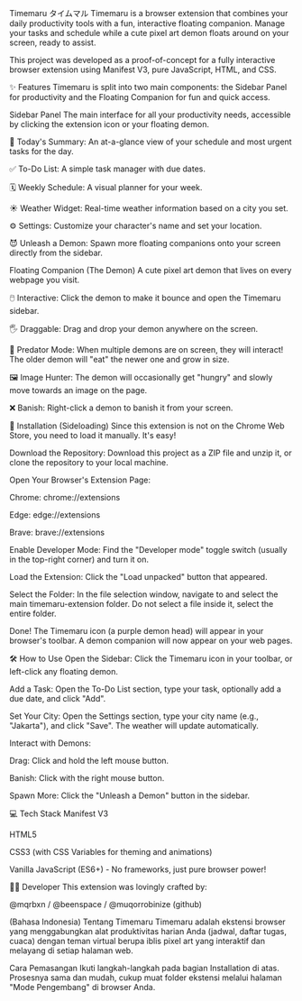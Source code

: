 Timemaru タイムマル
Timemaru is a browser extension that combines your daily productivity tools with a fun, interactive floating companion. Manage your tasks and schedule while a cute pixel art demon floats around on your screen, ready to assist.

This project was developed as a proof-of-concept for a fully interactive browser extension using Manifest V3, pure JavaScript, HTML, and CSS.

✨ Features
Timemaru is split into two main components: the Sidebar Panel for productivity and the Floating Companion for fun and quick access.

Sidebar Panel
The main interface for all your productivity needs, accessible by clicking the extension icon or your floating demon.

📅 Today's Summary: An at-a-glance view of your schedule and most urgent tasks for the day.

✅ To-Do List: A simple task manager with due dates.

🗓️ Weekly Schedule: A visual planner for your week.

☀️ Weather Widget: Real-time weather information based on a city you set.

⚙️ Settings: Customize your character's name and set your location.

😈 Unleash a Demon: Spawn more floating companions onto your screen directly from the sidebar.

Floating Companion (The Demon)
A cute pixel art demon that lives on every webpage you visit.

🖱️ Interactive: Click the demon to make it bounce and open the Timemaru sidebar.

🖐️ Draggable: Drag and drop your demon anywhere on the screen.

🍴 Predator Mode: When multiple demons are on screen, they will interact! The older demon will "eat" the newer one and grow in size.

🖼️ Image Hunter: The demon will occasionally get "hungry" and slowly move towards an image on the page.

❌ Banish: Right-click a demon to banish it from your screen.

🚀 Installation (Sideloading)
Since this extension is not on the Chrome Web Store, you need to load it manually. It's easy!

Download the Repository: Download this project as a ZIP file and unzip it, or clone the repository to your local machine.

Open Your Browser's Extension Page:

Chrome: chrome://extensions

Edge: edge://extensions

Brave: brave://extensions

Enable Developer Mode: Find the "Developer mode" toggle switch (usually in the top-right corner) and turn it on.

Load the Extension: Click the "Load unpacked" button that appeared.

Select the Folder: In the file selection window, navigate to and select the main timemaru-extension folder. Do not select a file inside it, select the entire folder.

Done! The Timemaru icon (a purple demon head) will appear in your browser's toolbar. A demon companion will now appear on your web pages.

🛠️ How to Use
Open the Sidebar: Click the Timemaru icon in your toolbar, or left-click any floating demon.

Add a Task: Open the To-Do List section, type your task, optionally add a due date, and click "Add".

Set Your City: Open the Settings section, type your city name (e.g., "Jakarta"), and click "Save". The weather will update automatically.

Interact with Demons:

Drag: Click and hold the left mouse button.

Banish: Click with the right mouse button.

Spawn More: Click the "Unleash a Demon" button in the sidebar.

💻 Tech Stack
Manifest V3

HTML5

CSS3 (with CSS Variables for theming and animations)

Vanilla JavaScript (ES6+) - No frameworks, just pure browser power!

👨‍💻 Developer
This extension was lovingly crafted by:

@mqrbxn / @beenspace / @muqorrobinize (github)

(Bahasa Indonesia)
Tentang Timemaru
Timemaru adalah ekstensi browser yang menggabungkan alat produktivitas harian Anda (jadwal, daftar tugas, cuaca) dengan teman virtual berupa iblis pixel art yang interaktif dan melayang di setiap halaman web.

Cara Pemasangan
Ikuti langkah-langkah pada bagian Installation di atas. Prosesnya sama dan mudah, cukup muat folder ekstensi melalui halaman "Mode Pengembang" di browser Anda.
